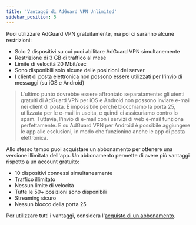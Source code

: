 ```yaml
---
title: 'Vantaggi di AdGuard VPN Unlimited'
sidebar_position: 5
---
```


Puoi utilizzare AdGuard VPN gratuitamente, ma poi ci saranno alcune restrizioni:

- Solo 2 dispositivi su cui puoi abilitare AdGuard VPN simultanemente
- Restrizione di 3 GB di traffico al mese
- Limite di velocità 20 Mbit/sec
- Sono disponibili solo alcune delle posizioni dei server
- I client di posta elettronica non possono essere utilizzati per l'invio di messaggi (su iOS e Android)

> L'ultimo punto dovrebbe essere affrontato separatamente: gli utenti gratuiti di AdGuard VPN per iOS e Android non possono inviare e-mail nei client di posta. È impossibile perché blocchiamo la porta 25, utilizzata per le e-mail in uscita, e quindi ci assicuriamo contro lo spam. Tuttavia, l'invio di e-mail con i servizi di web e-mail funziona perfettamente. E su AdGuard VPN per Android è possibile aggiungere le app alle esclusioni, in modo che funzionino anche le app di posta elettronica.

Allo stesso tempo puoi acquistare un abbonamento per ottenere una versione illimitata dell'app. Un abbonamento permette di avere più vantaggi rispetto a un account gratuito:

- 10 dispositivi connessi simultaneamente
- Traffico illimitato
- Nessun limite di velocità
- Tutte le 50+ posizioni sono disponibili
- Streaming sicuro
- Nessun blocco della porta 25

Per utilizzare tutti i vantaggi, considera l'[acquisto di un abbonamento](/general/subscription).
